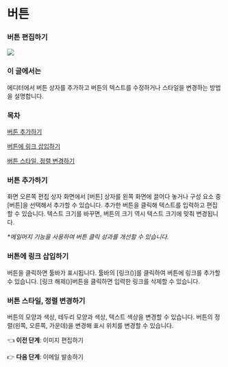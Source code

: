 # 버튼

### 버튼 편집하기

![](https://help.stibee.com/system/photos/6460050045327/notion\_logo\_rr.png)

### 이 글에서는

에디터에서 버튼 상자를 추가하고 버튼의 텍스트를 수정하거나 스타일을 변경하는 방법을 설명합니다.&#x20;

### 목차

[버튼 추가하기](broken-reference)

[버튼에 링크 삽입하기](broken-reference)

[버튼 스타일, 정렬 변경하기](broken-reference)

### 버튼 추가하기 <a href="#h_01ggs74cn7x4h932j3hwjynz55" id="h_01ggs74cn7x4h932j3hwjynz55"></a>

화면 오른쪽 편집 상자 화면에서 \[버튼] 상자를 왼쪽 화면에 끌어다 놓거나 구성 요소 중 \[버튼]을 선택해서 추가할 수 있습니다. 추가한 버튼을 클릭해 텍스트를 입력하고 편집할 수 있습니다. 텍스트 크기를 바꾸면, 버튼의 크기 역시 텍스트 크기에 맞춰 변경됩니다.

_\*메일머지 기능을 사용하여 버튼 클릭 성과를 개선할 수 있습니다._

### 버튼에 링크 삽입하기 <a href="#h_01ggs74hn1na9h0h7em1xfngbt" id="h_01ggs74hn1na9h0h7em1xfngbt"></a>

버튼을 클릭하면 툴바가 표시됩니다. 툴바의 \[링크()]를 클릭하여 버튼에 링크를 추가할 수 있습니다. \[링크 해제()]버튼을 클릭하면 입력한 링크를 삭제할 수 있습니다.

### 버튼 스타일, 정렬 변경하기 <a href="#h_01ggs74ppr0w6gy35f4xbjxxjb" id="h_01ggs74ppr0w6gy35f4xbjxxjb"></a>

버튼의 모양과 색상, 테두리 모양과 색상, 텍스트 색상을 변경할 수 있습니다. 버튼의 정렬(왼쪽, 오른쪽, 가운데)을 변경해 표시 위치를 변경할 수 있습니다.

👈 **이전 단계**: 이미지 편집하기

👉 **다음 단계**: 이메일 발송하기
